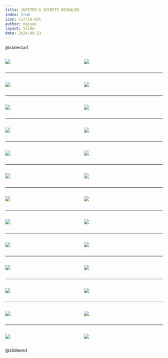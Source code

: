 ```yaml
---
title: JUPITER'S SECRETS REVEALED
index: true
icon: circle-dot
author: Haiyue
layout: Slide
date: 2024-09-23
---
```

 
@slidestart

<div style="display:flex">
<div style="flex:1">

![](/reading/english/Level-U/JUPITER'S%20SECRETS%20REVEALED/001.webp)
</div>
<div style="flex:1">

![](/reading/english/Level-U/JUPITER'S%20SECRETS%20REVEALED/002.webp)
</div>
</div>

---

<div style="display:flex">
<div style="flex:1">

![](/reading/english/Level-U/JUPITER'S%20SECRETS%20REVEALED/003.webp)
</div>
<div style="flex:1">

![](/reading/english/Level-U/JUPITER'S%20SECRETS%20REVEALED/004.webp)
</div>
</div>

---

<div style="display:flex">
<div style="flex:1">

![](/reading/english/Level-U/JUPITER'S%20SECRETS%20REVEALED/005.webp)
</div>
<div style="flex:1">

![](/reading/english/Level-U/JUPITER'S%20SECRETS%20REVEALED/006.webp)
</div>
</div>

---

<div style="display:flex">
<div style="flex:1">

![](/reading/english/Level-U/JUPITER'S%20SECRETS%20REVEALED/007.webp)
</div>
<div style="flex:1">

![](/reading/english/Level-U/JUPITER'S%20SECRETS%20REVEALED/008.webp)
</div>
</div>

---

<div style="display:flex">
<div style="flex:1">

![](/reading/english/Level-U/JUPITER'S%20SECRETS%20REVEALED/009.webp)
</div>
<div style="flex:1">

![](/reading/english/Level-U/JUPITER'S%20SECRETS%20REVEALED/010.webp)
</div>
</div>

---

<div style="display:flex">
<div style="flex:1">

![](/reading/english/Level-U/JUPITER'S%20SECRETS%20REVEALED/011.webp)
</div>
<div style="flex:1">

![](/reading/english/Level-U/JUPITER'S%20SECRETS%20REVEALED/012.webp)
</div>
</div>

---

<div style="display:flex">
<div style="flex:1">

![](/reading/english/Level-U/JUPITER'S%20SECRETS%20REVEALED/013.webp)
</div>
<div style="flex:1">

![](/reading/english/Level-U/JUPITER'S%20SECRETS%20REVEALED/014.webp)
</div>
</div>

---

<div style="display:flex">
<div style="flex:1">

![](/reading/english/Level-U/JUPITER'S%20SECRETS%20REVEALED/015.webp)
</div>
<div style="flex:1">

![](/reading/english/Level-U/JUPITER'S%20SECRETS%20REVEALED/016.webp)
</div>
</div>

---

<div style="display:flex">
<div style="flex:1">

![](/reading/english/Level-U/JUPITER'S%20SECRETS%20REVEALED/017.webp)
</div>
<div style="flex:1">

![](/reading/english/Level-U/JUPITER'S%20SECRETS%20REVEALED/018.webp)
</div>
</div>

---

<div style="display:flex">
<div style="flex:1">

![](/reading/english/Level-U/JUPITER'S%20SECRETS%20REVEALED/019.webp)
</div>
<div style="flex:1">

![](/reading/english/Level-U/JUPITER'S%20SECRETS%20REVEALED/020.webp)
</div>
</div>

---

<div style="display:flex">
<div style="flex:1">

![](/reading/english/Level-U/JUPITER'S%20SECRETS%20REVEALED/021.webp)
</div>
<div style="flex:1">

![](/reading/english/Level-U/JUPITER'S%20SECRETS%20REVEALED/022.webp)
</div>
</div>

---

<div style="display:flex">
<div style="flex:1">

![](/reading/english/Level-U/JUPITER'S%20SECRETS%20REVEALED/023.webp)
</div>
<div style="flex:1">

![](/reading/english/Level-U/JUPITER'S%20SECRETS%20REVEALED/024.webp)
</div>
</div>

---

<div style="display:flex">
<div style="flex:1">

![](/reading/english/Level-U/JUPITER'S%20SECRETS%20REVEALED/025.webp)
</div>
<div style="flex:1">

![](/reading/english/Level-U/JUPITER'S%20SECRETS%20REVEALED/026.webp)
</div>
</div>

@slideend